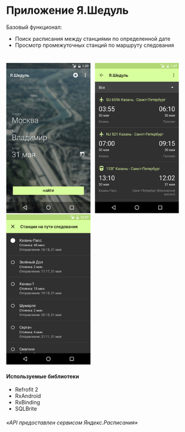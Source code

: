 # Приложение Я.Шедуль

Базовый функционал:

- Поиск расписания между станциями по определенной дате
- Просмотр промежуточных станций по маршруту следования

# 
<img height = "400" src = "https://github.com/valpostnov/YaSchedule/blob/schedule_v1/app/screens/main.png" />
&nbsp;
<img height = "400" src = "https://github.com/valpostnov/YaSchedule/blob/schedule_v1/app/screens/schedule.png" />
&nbsp;
<img height = "400" src = "https://github.com/valpostnov/YaSchedule/blob/schedule_v1/app/screens/stations.png" />

#### Используемые библиотеки
- Refrofit 2
- RxAndroid
- RxBinding
- SQLBrite

###### «API предоставлен сервисом Яндекс.Расписания» 
